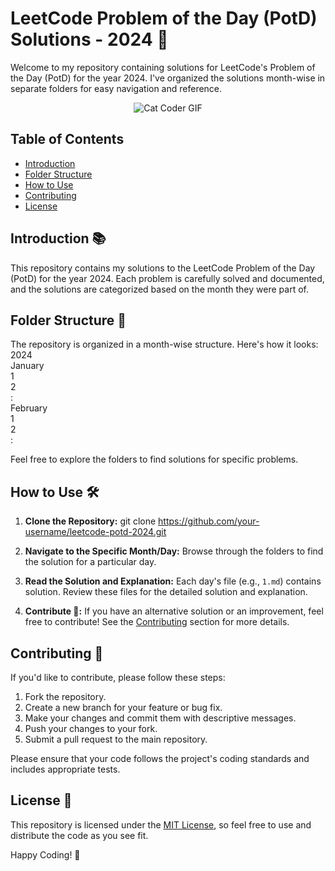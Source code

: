 # LeetCode Problem of the Day (PotD) Solutions - 2024 🚀

Welcome to my repository containing solutions for LeetCode's Problem of the Day (PotD) for the year 2024. I've organized the solutions month-wise in separate folders for easy navigation and reference.
<div align="center"><img alt="Cat Coder GIF" src="https://media4.giphy.com/media/13HBDT4QSTpveU/giphy.gif?cid=ecf05e470q3bekyset8rtehp58eaf7khfba6okykaq7lqmei&rid=giphy.gif&ct=g" /></div>

## Table of Contents

- [Introduction](#introduction)
- [Folder Structure](#folder-structure)
- [How to Use](#how-to-use)
- [Contributing](#contributing)
- [License](#license)

## Introduction 📚

This repository contains my solutions to the LeetCode Problem of the Day (PotD) for the year 2024. Each problem is carefully solved and documented, and the solutions are categorized based on the month they were part of.

## Folder Structure 📂

The repository is organized in a month-wise structure. Here's how it looks:<br>
2024 <br>
  January<br> 
     1<br>
     2<br>
     :<br>
  February<br>
     1<br>
     2<br>
   :<br>

Feel free to explore the folders to find solutions for specific problems.

## How to Use 🛠️

1. **Clone the Repository:**
git clone https://github.com/your-username/leetcode-potd-2024.git
2. **Navigate to the Specific Month/Day:**
Browse through the folders to find the solution for a particular day.

3. **Read the Solution and Explanation:**
Each day's  file (e.g., `1.md`) contains solution. Review these files for the detailed solution and explanation.

4. **Contribute 🤝:**
If you have an alternative solution or an improvement, feel free to contribute! See the [Contributing](#contributing) section for more details.

## Contributing 🌟

If you'd like to contribute, please follow these steps:

1. Fork the repository.
2. Create a new branch for your feature or bug fix.
3. Make your changes and commit them with descriptive messages.
4. Push your changes to your fork.
5. Submit a pull request to the main repository.

Please ensure that your code follows the project's coding standards and includes appropriate tests.

## License 📝

This repository is licensed under the [MIT License](LICENSE), so feel free to use and distribute the code as you see fit.

Happy Coding! 🚀
